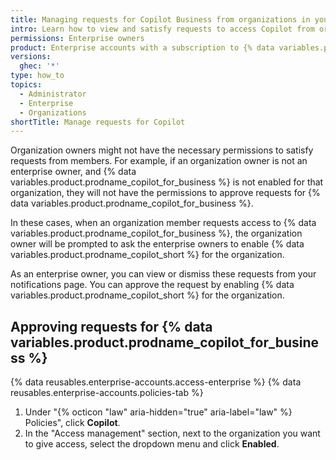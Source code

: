 ```yaml
---
title: Managing requests for Copilot Business from organizations in your enterprise
intro: Learn how to view and satisfy requests to access Copilot from organizations owned by your enterprise.
permissions: Enterprise owners
product: Enterprise accounts with a subscription to {% data variables.product.prodname_copilot_for_business %}.
versions:
  ghec: '*'
type: how_to
topics:
  - Administrator
  - Enterprise
  - Organizations
shortTitle: Manage requests for Copilot
---
```


Organization owners might not have the necessary permissions to satisfy requests from members. For example, if an organization owner is not an enterprise owner, and {% data variables.product.prodname_copilot_for_business %} is not enabled for that organization, they will not have the permissions to approve requests for {% data variables.product.prodname_copilot_for_business %}.

In these cases, when an organization member requests access to {% data variables.product.prodname_copilot_for_business %}, the organization owner will be prompted to ask the enterprise owners to enable {% data variables.product.prodname_copilot_short %} for the organization.

As an enterprise owner, you can view or dismiss these requests from your notifications page. You can approve the request by enabling {% data variables.product.prodname_copilot_short %} for the organization.

## Approving requests for {% data variables.product.prodname_copilot_for_business %}

{% data reusables.enterprise-accounts.access-enterprise %}
{% data reusables.enterprise-accounts.policies-tab %}
1. Under "{% octicon "law" aria-hidden="true" aria-label="law" %} Policies", click **Copilot**.
1. In the "Access management" section, next to the organization you want to give access, select the dropdown menu and click **Enabled**.
